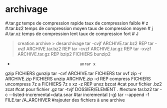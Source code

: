 # archivage

#.tar.gz   temps de compression rapide      taux de compression faible  # z
#.tar.bz2  temps de compression moyen       taux de compression moyen   # j
#.tar.xz   temps de compression lent        taux de compression fort    # J

> creation archive                > desarchivage
tar -cvjf ARCHIVE.tar.bz2 REP       tar -xvjf ARCHIVE.tar.bz2 REP
tar -cvzf ARCHIVE.tar.gz REP        tar -xvzf ARCHIVE.tar.gz REP
bzip2 FICHIERS                      bunzip2
-                                   unrar x
gzip FICHIERS                       gunzip
tar -cvf ARCHIVE.tar FICHIERS       tar xvf
zip -r ARCHIVE.zip FICHIERS         unzip ARCHIVE.zip -d REP
compress FICHIERS                   uncompress
7z a FICHIERS                       7z x
xz -z REP                           unxz
bzcat                               #cat pour fichier .bz2
zcat                                #cat pour fichier .gz
tar -tvjf DOSSIER/ELEMENT .         #lecture tar.bz2
tar -c --listed-incremental=data.snar    #tar incremental (-g)
tar --append -f FILE.tar /A_ARCHIVER     #rajouter des fichiers à une archive
